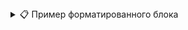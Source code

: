 <details> <summary>📋 Пример форматированного блока</summary> <pre lang="markdown"><code>Hi, I'm Roman (stanislavskyir) — Fullstack Developer 📍 Based in Kamianske, Ukraine 🎂 22 years old 🚀 Passionate about backend development in Java and Android mobile development --- ### 🔧 Tech Stack #### Core Languages & Backend - **Languages:** Java, Kotlin, Python - **Frameworks & Tools:** Spring Boot (MVC, Data JPA, Validation, REST), Hibernate - **API & Messaging:** REST API, Kafka, RabbitMQ - **Security:** JWT, Spring Security, Keycloak (OAuth 2.0 / SSO) - **Architecture:** Microservices, Event-Driven Architecture, API Gateway - **Cloud:** AWS, Spring Cloud #### 📱 Android Development - **Languages:** Kotlin, Java - **UI:** Jetpack Compose, Material 3, XML - **Architecture:** MVVM, MVP, MVI, Clean Architecture - **Libraries:** Room, Retrofit, Coil, Paging, WorkManager, Firebase, Media3 - **DI:** Dagger 2, Hilt, Koin - **Concurrency:** Coroutines, Flow, Structured Concurrency - **Tools:** Android SDK, Android Studio #### ⚙️ DevOps & Observability - **Containerization:** Docker, Kubernetes - **CI/CD:** GitHub Actions, GitLab CI/CD - **Monitoring:** Grafana, Prometheus, Kafka Tracing, Log4j #### 📦 Build Tools & Project Management - **Build Systems:** Maven, Gradle - **VCS:** Git - **Docs:** OpenAPI / Swagger - **Management:** Jira - **Practices:** Agile / Scrum #### 🧪 Testing - JUnit 5, Mockito, Testcontainers, Integration Testing (IT) #### 🧠 Computer Science - **Principles:** Clean Code, OOP, SOLID, Design Patterns - **Fundamentals:** Multithreading, Data Structures & Algorithms - **Utils:** Lombok, MapStruct #### 🗄️ Database & Caching - **SQL:** PostgreSQL, MySQL, H2 - **NoSQL:** MongoDB - **Caching:** Redis - **ORMs:** Hibernate, Room, SQLite </code></pre> </details>
